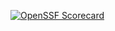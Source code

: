 [![OpenSSF Scorecard](htt‌ps://api.securityscorecards.dev/projects/github.com/NickPellet/AssignmentFour.github.io/badge)](htt‌ps://securityscorecards.dev/viewer/?uri=github.com/NickPellet/AssignmentFour.github.io)
